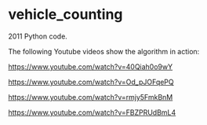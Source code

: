 # vehicle_counting

2011 Python code.

The following Youtube videos show the algorithm in action:

https://www.youtube.com/watch?v=40Qiah0o9wY

https://www.youtube.com/watch?v=Od_pJOFqePQ

https://www.youtube.com/watch?v=rmjy5FmkBnM

https://www.youtube.com/watch?v=FBZPRUdBmL4

